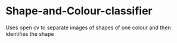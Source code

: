 # Shape-and-Colour-classifier
Uses open cv to separate images of shapes of one colour and then identifies the shape 
